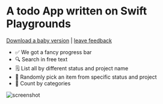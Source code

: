 # A todo App written on Swift Playgrounds
[Download a baby version](https://www.icloud.com/iclouddrive/0dHEmdsfpNHDPrsro91Am2HMg#SwiftTodo) | [leave feedback](https://github.com/wzhub/wzhub.github.io/discussions)
- ✅ We got a fancy progress bar
- 🔍 Search in free text
- 🗒 List all by different status and project name
- 🥢 Randomly pick an item from specific status and project
- 🧩 Count by categories

![screenshot](https://github.com/wzhub/wzhub.github.io/blob/c11162d4b24b023d74230d74e78049178ea9b58f/main.png)
